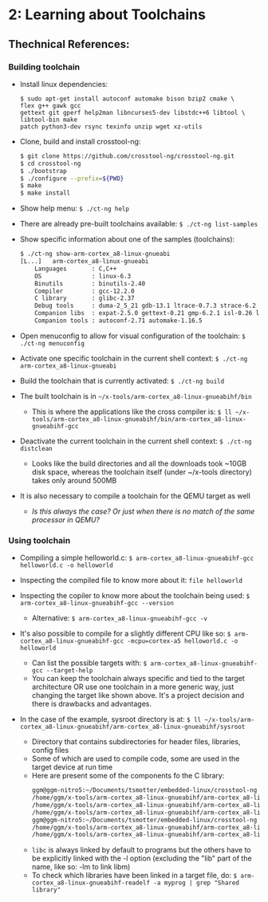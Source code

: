 # 2: Learning about Toolchains

## Thechnical References:


### Building toolchain

- Install linux dependencies:
    ```
    $ sudo apt-get install autoconf automake bison bzip2 cmake \
    flex g++ gawk gcc
    gettext git gperf help2man libncurses5-dev libstdc++6 libtool \
    libtool-bin make
    patch python3-dev rsync texinfo unzip wget xz-utils
    ```

- Clone, build and install crosstool-ng:
    ```bash
    $ git clone https://github.com/crosstool-ng/crosstool-ng.git
    $ cd crosstool-ng
    $ ./bootstrap
    $ ./configure --prefix=${PWD}
    $ make
    $ make install
    ```

- Show help menu: `$ ./ct-ng help`

- There are already pre-built toolchains available: `$ ./ct-ng list-samples`

- Show specific information about one of the samples (toolchains):
    ```bash
    $ ./ct-ng show-arm-cortex_a8-linux-gnueabi
    [L...]   arm-cortex_a8-linux-gnueabi
        Languages       : C,C++
        OS              : linux-6.3
        Binutils        : binutils-2.40
        Compiler        : gcc-12.2.0
        C library       : glibc-2.37
        Debug tools     : duma-2_5_21 gdb-13.1 ltrace-0.7.3 strace-6.2
        Companion libs  : expat-2.5.0 gettext-0.21 gmp-6.2.1 isl-0.26 libelf-0.8.13 libiconv-1.16 mpc-1.2.1 mpfr-4.1.0 ncurses-6.2 zlib-1.2.13 zstd-1.5.5
        Companion tools : autoconf-2.71 automake-1.16.5
    ```

- Open menuconfig to allow for visual configuration of the toolchain: `$ ./ct-ng menuconfig`

- Activate one specific toolchain in the current shell context: `$ ./ct-ng arm-cortex_a8-linux-gnueabi`

- Build the toolchain that is currently activated: `$ ./ct-ng build`

- The built toolchain is in `~/x-tools/arm-cortex_a8-linux-gnueabihf/bin`
    - This is where the applications like the cross compiler is: `$ ll ~/x-tools/arm-cortex_a8-linux-gnueabihf/bin/arm-cortex_a8-linux-gnueabihf-gcc`

- Deactivate the current toolchain in the current shell context: `$ ./ct-ng distclean`
    - Looks like the build directories and all the downloads took ~10GB disk space, whereas the toolchain itself (under ~/x-tools directory) takes only around 500MB

- It is also necessary to compile a toolchain for the QEMU target as well
    - *Is this always the case? Or just when there is no match of the same processor in QEMU?*


### Using toolchain

- Compiling a simple helloworld.c: `$ arm-cortex_a8-linux-gnueabihf-gcc helloworld.c -o helloworld`

- Inspecting the compiled file to know more about it: `file helloworld`

- Inspecting the copiler to know more about the toolchain being used: `$ arm-cortex_a8-linux-gnueabihf-gcc --version`
    - Alternative: `$ arm-cortex_a8-linux-gnueabihf-gcc -v`

- It's also possible to compile for a slightly different CPU like so: `$ arm-cortex_a8-linux-gnueabihf-gcc -mcpu=cortex-a5 helloworld.c -o helloworld`
    - Can list the possible targets with: `$ arm-cortex_a8-linux-gnueabihf-gcc --target-help`
    - You can keep the toolchain always specific and tied to the target architecture OR use one toolchain in a more generic way, just changing the target like shown above. It's a project decision and there is drawbacks and advantages.

- In the case of the example, sysroot directory is at: `$ ll ~/x-tools/arm-cortex_a8-linux-gnueabihf/arm-cortex_a8-linux-gnueabihf/sysroot`
    - Directory that contains subdirectories for header files, libraries, config files
    - Some of which are used to compile code, some are used in the target device at run time
    - Here are present some of the components fo the C library:
        ```bash
        ggm@ggm-nitro5:~/Documents/tsmotter/embedded-linux/crosstool-ng (master)$ find  ~/x-tools/arm-cortex_a8-linux-gnueabihf/arm-cortex_a8-linux-gnueabihf/sysroot/ -iname "*libm.*"
        /home/ggm/x-tools/arm-cortex_a8-linux-gnueabihf/arm-cortex_a8-linux-gnueabihf/sysroot/usr/lib/libm.so
        /home/ggm/x-tools/arm-cortex_a8-linux-gnueabihf/arm-cortex_a8-linux-gnueabihf/sysroot/usr/lib/libm.a
        /home/ggm/x-tools/arm-cortex_a8-linux-gnueabihf/arm-cortex_a8-linux-gnueabihf/sysroot/lib/libm.so.6
        ggm@ggm-nitro5:~/Documents/tsmotter/embedded-linux/crosstool-ng (master)$ find  ~/x-tools/arm-cortex_a8-linux-gnueabihf/arm-cortex_a8-linux-gnueabihf/sysroot/ -iname "*librt.*"
        /home/ggm/x-tools/arm-cortex_a8-linux-gnueabihf/arm-cortex_a8-linux-gnueabihf/sysroot/usr/lib/librt.a
        /home/ggm/x-tools/arm-cortex_a8-linux-gnueabihf/arm-cortex_a8-linux-gnueabihf/sysroot/lib/librt.so.1
        ```
    - `libc` is always linked by default to programs but the others have to be explicitly linked with the -l option (excluding the "lib" part of the name, like so: -lm to link libm)
    - To check which libraries have been linked in a target file, do: `$ arm-cortex_a8-linux-gnueabihf-readelf -a myprog | grep "Shared library"`